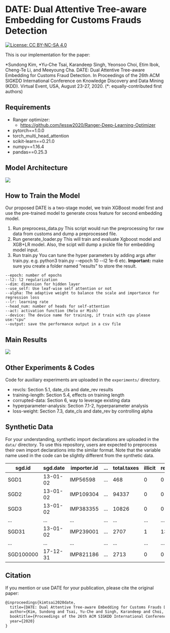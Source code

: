 # DATE: Dual Attentive Tree-aware Embedding for Customs Frauds Detection
[![License: CC BY-NC-SA 4.0](https://img.shields.io/badge/License-CC%20BY--NC--SA%204.0-lightgrey.svg)](https://creativecommons.org/licenses/by-nc-sa/4.0/)

This is our implementation for the paper:

\*Sundong Kim, \*Yu-Che Tsai, Karandeep Singh, Yeonsoo Choi, Etim Ibok, Cheng-Te Li, and Meeyoung Cha. DATE: Dual Attentive Tree-aware Embedding for Customs Fraud Detection. In Proceedings of the 26th ACM SIGKDD International Conference on Knowledge Discovery and Data Mining (KDD). Virtual Event, USA, August 23-27, 2020. (\*: equally-contributed first authors)

## Requirements
* Ranger optimizer:
    * https://github.com/lessw2020/Ranger-Deep-Learning-Optimizer
* pytorch==1.0.0
* torch_multi_head_attention
* scikit-learn==0.21.0
* numpy==1.16.4
* pandas==0.25.3 

## Model Architecture
![](https://i.imgur.com/0BmFe7K.jpg)


## How to Train the Model
Our proposed DATE is a two-stage model, we train XGBoost model first and use the pre-trained model to generate cross feature for second embedding model.

1. Run preprocess_data.py 
This script would run the preprocessing for raw data from customs and dump a preprocessed file.
2. Run generate_loader.py
This will train and evaluate Xgboost model and XGB+LR model.
Also, the scipt will dump a pickle file for embedding model input.
3. Run train.py
You can tune the hyper parameters by adding args after train.py.
e.g. python3 train.py --epoch 10 --l2 1e-6 etc.
__Important:__ make sure you create a folder named "results" to store the result.
```
--epoch: number of epochs
--l2: l2 regularization 
--dim: dimension for hidden layer
--use_self: Use leaf-wise self attention or not 
--alpha: The adaptive weight to balance the scale and importance for regression loss
--lr: learning rate
--head_num: number of heads for self-attention
--act: activation function (Relu or Mish)
--device: The device name for training, if train with cpu please use:"cpu" 
--output: save the performance output in a csv file
```

## Main Results
![](https://i.imgur.com/20EwrQQ.png)

## Other Experiments & Codes 
Code for auxiliary experiments are uploaded in the `experiments/` directory.
* revcls: Section 5.1, date_cls and date_rev results 
* training-length: Section 5.4, effects on training length
* corrupted-data: Section 6, way to leverage existing data
* hyperparameter-analysis: Section 7.1-2, hyperparameter analysis
* loss-weight: Section 7.3, date_cls and date_rev by controlling alpha


## Synthetic Data
For your understanding, synthetic import declarations are uploaded in the `data/` directory.
To use this repository, users are expected to preprocess their own import declarations into the similar format.
Note that the variable name used in the code can be slightly different from the synthetic data.

|   sgd.id | sgd.date        |   importer.id | ... |   total.taxes | illicit   | revenue   |
|-------|------------------|----------|-----|------------------|------------------|----------|
|    SGD1 | 13-01-02 |    IMP56598 | ... | 468 | 0    | 0   |
|    SGD2 | 13-01-02 |   IMP109304 | ... | 94337 | 0  | 0    |
|    SGD3 | 13-01-02 |  IMP383355  | ... | 10826 | 0    | 0   |
|    ...  | ...      |  ... | ... |   ...  | ...  | ...   | 
|  SGD31 | 13-01-02 | IMP239001 | ... | 2707 | 1 | 1302 |
|    ...  | ...      |  ... | ... |   ...  | ...  | ...    | 
|   SGD100000 | 17-12-31  |  IMP821186 | ... |  2713 | 0    | 0 |

## Citation
If you mention or use DATE for your publication, please cite the original paper:
```LaTeX
@inproceedings{kimtsai2020date,
  title={DATE: Dual Attentive Tree-aware Embedding for Customs Frauds Detection},
  author={Kim, Sundong and Tsai, Yu-Che and Singh, Karandeep and Choi, Yeonsoo and Ibok, Etim and Li, Cheng-Te and Cha, Meeyoung},
  booktitle={Proceedings of the 26th ACM SIGKDD International Conference on Knowledge Discovery and Data Mining},
  year={2020}
}
```
